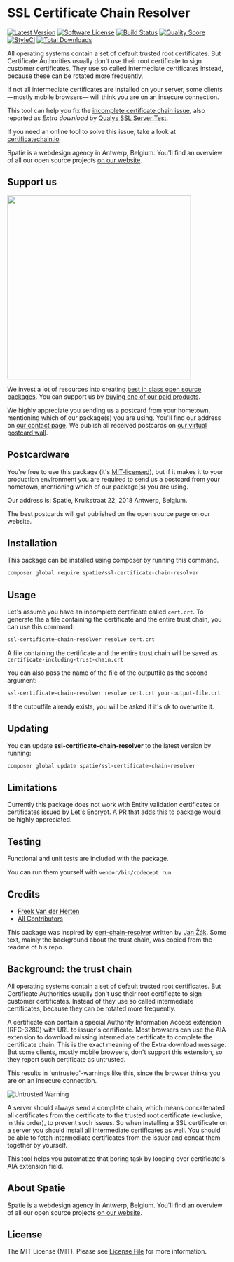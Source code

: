 # SSL Certificate Chain Resolver
[![Latest Version](https://img.shields.io/github/release/spatie/ssl-certificate-chain-resolver.svg?style=flat-square)](https://github.com/spatie/ssl-certificate-chain-resolver/releases)
[![Software License](https://img.shields.io/badge/license-MIT-brightgreen.svg?style=flat-square)](LICENSE.md)
[![Build Status](https://img.shields.io/travis/spatie/ssl-certificate-chain-resolver/master.svg?style=flat-square)](https://travis-ci.org/spatie/ssl-certificate-chain-resolver)
[![Quality Score](https://img.shields.io/scrutinizer/g/spatie/ssl-certificate-chain-resolver.svg?style=flat-square)](https://scrutinizer-ci.com/g/spatie/ssl-certificate-chain-resolver)
[![StyleCI](https://styleci.io/repos/29939986/shield?branch=master)](https://styleci.io/repos/29939986)
[![Total Downloads](https://img.shields.io/packagist/dt/spatie/ssl-certificate-chain-resolver.svg?style=flat-square)](https://packagist.org/packages/spatie/ssl-certificate-chain-resolver)

All operating systems contain a set of default trusted root certificates. But Certificate Authorities usually don't use their root certificate to sign customer certificates. They use so called intermediate certificates instead, because these can be rotated more frequently.

If not all intermediate certificates are installed on your server, some clients —mostly mobile browsers— will think you are on an insecure connection.

This tool can help you fix the [incomplete certificate chain issue](#background-the-trust-chain), also reported as *Extra download* by [Qualys SSL Server Test](https://www.ssllabs.com/ssltest/).

If you need an online tool to solve this issue, take a look at [certificatechain.io](https://certificatechain.io)

Spatie is a webdesign agency in Antwerp, Belgium. You'll find an overview of all our open source projects [on our website](https://spatie.be/opensource).

## Support us

[<img src="https://github-ads.s3.eu-central-1.amazonaws.com/ssl-certificate-chain-resolver.jpg?t=1" width="419px" />](https://spatie.be/github-ad-click/ssl-certificate-chain-resolver)

We invest a lot of resources into creating [best in class open source packages](https://spatie.be/open-source). You can support us by [buying one of our paid products](https://spatie.be/open-source/support-us).

We highly appreciate you sending us a postcard from your hometown, mentioning which of our package(s) you are using. You'll find our address on [our contact page](https://spatie.be/about-us). We publish all received postcards on [our virtual postcard wall](https://spatie.be/open-source/postcards).

## Postcardware

You're free to use this package (it's [MIT-licensed](LICENSE.md)), but if it makes it to your production environment you are required to send us a postcard from your hometown, mentioning which of our package(s) you are using.

Our address is: Spatie, Kruikstraat 22, 2018 Antwerp, Belgium.

The best postcards will get published on the open source page on our website.

## Installation

This package can be installed using composer by running this command.

```bash
composer global require spatie/ssl-certificate-chain-resolver
```

## Usage

Let's assume you have an incomplete certificate  called ```cert.crt```. To generate the a file containing the certificate and the entire trust chain, you can use this command:

```bash
ssl-certificate-chain-resolver resolve cert.crt
```

A file containing the certificate and the entire trust chain will be saved as ```certificate-including-trust-chain.crt```

You can also pass the name of the file of the outputfile as the second argument:
```bash
ssl-certificate-chain-resolver resolve cert.crt your-output-file.crt
```

If the outputfile already exists, you will be asked if it's ok to overwrite it.

## Updating

You can update <b>ssl-certificate-chain-resolver</b> to the latest version by running:

```bash
composer global update spatie/ssl-certificate-chain-resolver
```

## Limitations

Currently this package does not work with Entity validation certificates or certificates issued by Let's Encrypt. A PR that adds this to package would be highly appreciated.

## Testing

Functional and unit tests are included with the package.

You can run them yourself with ```vendor/bin/codecept run```

## Credits

- [Freek Van der Herten](https:/murze.be)
- [All Contributors](https://github.com/freekmurze/ssl-certificate-chain-resolver/contributors)

This package was inspired by [cert-chain-resolver](https://github.com/zakjan/cert-chain-resolver/) written by [Jan Žák](http://www.zakjan.cz/). Some text, mainly the background about the trust chain, was copied from the readme of his repo.

## Background: the trust chain

All operating systems contain a set of default trusted root certificates. But Certificate Authorities usually don't use their root certificate to sign customer certificates. Instead of they use so called intermediate certificates, because they can be rotated more frequently.

A certificate can contain a special Authority Information Access extension (RFC-3280) with URL to issuer's certificate. Most browsers can use the AIA extension to download missing intermediate certificate to complete the certificate chain. This is the exact meaning of the Extra download message. But some clients, mostly mobile browsers, don't support this extension, so they report such certificate as untrusted.

This results in 'untrusted'-warnings like this, since the browser thinks you are on an insecure connection.

![Untrusted Warning](images/untrusted.png)

A server should always send a complete chain, which means concatenated all certificates from the certificate to the trusted root certificate (exclusive, in this order), to prevent such issues.  So when installing a SSL certificate on a server you should install all intermediate certificates as well. You should be able to fetch intermediate certificates from the issuer and concat them together by yourself.

This tool helps you automatize that boring task by looping over certificate's AIA extension field.

## About Spatie
Spatie is a webdesign agency in Antwerp, Belgium. You'll find an overview of all our open source projects [on our website](https://spatie.be/opensource).

## License

The MIT License (MIT). Please see [License File](LICENSE) for more information.
